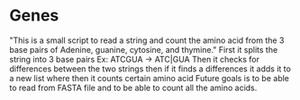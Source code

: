 # Genes
"This is a small script to read a string and count the amino acid from the 3 base pairs of Adenine, guanine, cytosine, and thymine."
First it splits the string into 3 base pairs Ex: ATCGUA -> ATC|GUA
Then it checks for differences between the two strings then if it finds a differences it adds it to a new list where then it counts certain amino acid
Future goals is to be able to read from FASTA file and to be able to count all the amino acids.
